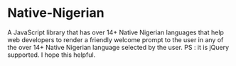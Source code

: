 # Native-Nigerian
A JavaScript library that has over 14+ Native Nigerian languages that help web developers to render a friendly welcome prompt to the user in any of the over 14+ Native Nigerian language selected by the user. PS : it is jQuery supported.  I hope this helpful.
